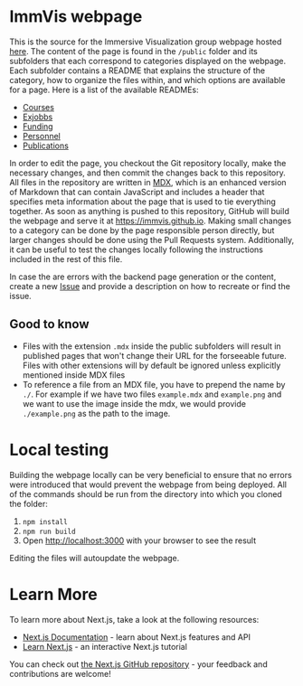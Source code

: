 # ImmVis webpage
This is the source for the Immersive Visualization group webpage hosted [here](https://immvis.github.io).  The content of the page is found in the `/public` folder and its subfolders that each correspond to categories displayed on the webpage.  Each subfolder contains a README that explains the structure of the category, how to organize the files within, and which options are available for a page.  Here is a list of the available READMEs:
 - [Courses](public/content/courses/README.md)
 - [Exjobbs](public/content/exjobbs/README.md)
 - [Funding](public/content/fundings/README.md)
 - [Personnel](public/content/personnel/README.md)
 - [Publications](public/content/publications/README.md)

In order to edit the page, you checkout the Git repository locally, make the necessary changes, and then commit the changes back to this repository.  All files in the repository are written in [MDX](https://mdxjs.com/), which is an enhanced version of Markdown that can contain JavaScript and includes a header that specifies meta information about the page that is used to tie everything together.   As soon as anything is pushed to this repository, GitHub will build the webpage and serve it at https://immvis.github.io.  Making small changes to a category can be done by the page responsible person directly, but larger changes should be done using the Pull Requests system.  Additionally, it can be useful to test the changes locally following the instructions included in the rest of this file.

In case the are errors with the backend page generation or the content, create a new [Issue](https://github.com/ImmVis/ImmVis.github.io/issues/new) and provide a description on how to recreate or find the issue.

## Good to know
 - Files with the extension `.mdx` inside the public subfolders will result in published pages that won't change their URL for the forseeable future.  Files with other extensions will by default be ignored unless explicitly mentioned inside MDX files
 - To reference a file from an MDX file, you have to prepend the name by `./`.  For example if we have two files `example.mdx` and `example.png` and we want to use the image inside the mdx, we would provide `./example.png` as the path to the image.


# Local testing
Building the webpage locally can be very beneficial to ensure that no errors were introduced that would prevent the webpage from being deployed.  All of the commands should be run from the directory into which you cloned the folder:
1. `npm install`
1. `npm run build`
1. Open [http://localhost:3000](http://localhost:3000) with your browser to see the result

Editing the files will autoupdate the webpage.


# Learn More
To learn more about Next.js, take a look at the following resources:
- [Next.js Documentation](https://nextjs.org/docs) - learn about Next.js features and API
- [Learn Next.js](https://nextjs.org/learn) - an interactive Next.js tutorial

You can check out [the Next.js GitHub repository](https://github.com/vercel/next.js/) - your feedback and contributions are welcome!
